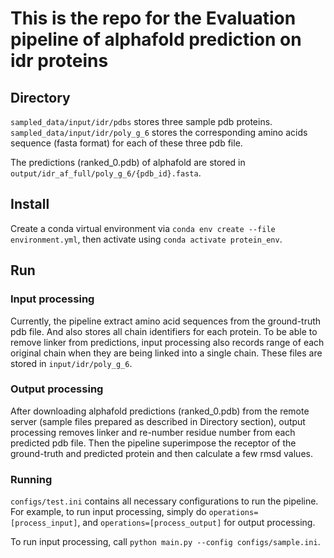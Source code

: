 # This is the repo for the Evaluation pipeline of alphafold prediction on idr proteins

## Directory
`sampled_data/input/idr/pdbs` stores three sample pdb proteins. `sampled_data/input/idr/poly_g_6` stores the corresponding amino acids sequence (fasta format) for each of these three pdb file.

The predictions (ranked_0.pdb) of alphafold are stored in `output/idr_af_full/poly_g_6/{pdb_id}.fasta`.


## Install
Create a conda virtual environment via `conda env create --file environment.yml`, then activate using `conda activate protein_env`.


## Run
### Input processing
Currently, the pipeline extract amino acid sequences from the ground-truth pdb file. And also stores all chain identifiers for each protein. To be able to remove linker from predictions, input processing also records range of each original chain when they are being linked into a single chain. These files are stored in `input/idr/poly_g_6`.

### Output processing
After downloading alphafold predictions (ranked_0.pdb) from the remote server (sample files prepared as described in Directory section), output processing removes linker and re-number residue number from each predicted pdb file. Then the pipeline superimpose the receptor of the ground-truth and predicted protein and then calculate a few rmsd values.

### Running
`configs/test.ini` contains all necessary configurations to run the pipeline. For example, to run input processing, simply do `operations=[process_input]`, and `operations=[process_output]` for output processing.

To run input processing, call `python main.py --config configs/sample.ini`.
